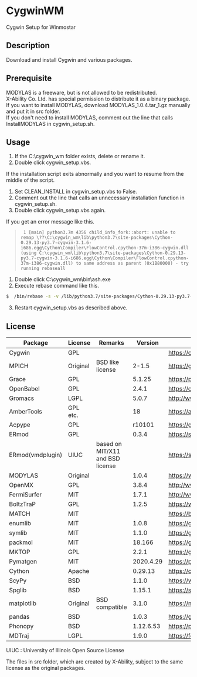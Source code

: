 # CygwinWM
Cygwin Setup for Winmostar

## Description

Download and install Cygwin and various packages.

## Prerequisite

MODYLAS is a freeware, but is not allowed to be redistributed.   
X-Ability Co. Ltd. has special permission to distribute it as a binary package.  
If you want to install MODYLAS, download MODYLAS_1.0.4.tar_1.gz manually and put it in src folder.  
If you don't need to install MODYLAS, comment out the line that calls InstallMODYLAS in cygwin_setup.sh.  

## Usage

1. If the C:\cygwin_wm folder exists, delete or rename it.
2. Double click cygwin_setup.vbs.

If the installation script exits abnormally and you want to resume from the middle of the script.
1. Set CLEAN_INSTALL in cygwin_setup.vbs to False.
2. Comment out the line that calls an unnecessary installation function in cygwin_setup.sh.
3. Double click cygwin_setup.vbs again.

If you get an error message like this.


>      1 [main] python3.7m 4356 child_info_fork::abort: unable to remap \??\C:\cygwin_wm\lib\python3.7\site-packages\Cython-0.29.13-py3.7-cygwin-3.1.6-i686.egg\Cython\Compiler\FlowControl.cpython-37m-i386-cygwin.dll (using C:\cygwin_wm\lib\python3.7\site-packages\Cython-0.29.13-py3.7-cygwin-3.1.6-i686.egg\Cython\Compiler\FlowControl.cpython-37m-i386-cygwin.dll) to same address as parent (0x1B80000) - try running rebaseall


1. Double click C:\cygwin_wm\bin\ash.exe
2. Execute rebase command like this.

```bash
$  /bin/rebase -s -v /lib/python3.7/site-packages/Cython-0.29.13-py3.7-cygwin-3.1.6-i686.egg/Cython/Compiler/*.dll
```
3. Restart cygwin_setup.vbs as described above.

## License

| Package          | License    | Remarks                          | Version   | Reference                                                                        |
| ---------------- | ---------- | -------------------------------- | ----------|--------------------------------------------------------------------------------- |
| Cygwin           | GPL        |                                  |           | https://cygwin.com/licensing.html                                                |
| MPICH            | Original   | BSD like license                 | 2-1.5     | https://github.com/pmodels/mpich/blob/master/COPYRIGHT                           |
| Grace            | GPL        |                                  | 5.1.25    | https://plasma-gate.weizmann.ac.il/Grace/doc/GPL.html                            |
| OpenBabel        | GPL        |                                  | 2.4.1     | https://openbabel.org/wiki/Frequently_Asked_Questions                            |
| Gromacs          | LGPL       |                                  | 5.0.7     | http://www.gromacs.org/About_Gromacs                                             |
| AmberTools       | GPL etc.   |                                  | 18        | https://ambermd.org/AmberTools.php                                               |
| Acpype           | GPL        |                                  | r10101    | https://github.com/alanwilter/acpype/blob/master/LICENSE                         |
| ERmod            | GPL        |                                  | 0.3.4     | https://sourceforge.net/projects/ermod/                                          |
| ERmod(vmdplugin) | UIUC       | based on MIT/X11 and BSD license |           | https://sourceforge.net/p/ermod/code/ci/default/tree/vmdplugins/LICENSE          |
| MODYLAS          | Original   |                                  | 1.0.4     | https://www.modylas.org/node/18                                                  |
| OpenMX           | GPL        |                                  | 3.8.4     | http://www.openmx-square.org/whatisopenmx.html                                   |
| FermiSurfer      | MIT        |                                  | 1.7.1     | http://www.openmx-square.org/whatisopenmx.html                                   |
| BoltzTraP        | GPL        |                                  | 1.2.5     | https://www.imc.tuwien.ac.at/index.php?id=21094                                  |
| MATCH            | MIT        |                                  |           | https://brooks.chem.lsa.umich.edu/download/software/match/MATCH_Users_Manual.pdf |
| enumlib          | MIT        |                                  | 1.0.8     | https://github.com/msg-byu/enumlib/blob/master/LICENSE                           |
| symlib           | MIT        |                                  | 1.1.0     | https://github.com/msg-byu/symlib/blob/master/LICENSE                            |
| packmol          | MIT        |                                  | 18.166    | https://github.com/m3g/packmol/blob/master/LICENSE                               |
| MKTOP            | GPL        |                                  | 2.2.1     | https://github.com/aar2163/MKTOP/blob/master/mktop.pl                            |
| Pymatgen         | MIT        |                                  | 2020.4.29 | https://pymatgen.org/                                                            |
| Cython           | Apache     |                                  | 0.29.13   | https://cython.org/                                                              |
| ScyPy            | BSD        |                                  | 1.1.0     | https://www.scipy.org/scipylib/license.html                                      |
| Spglib           | BSD        |                                  | 1.15.1    | https://spglib.github.io/spglib/                                                 |
| matplotlib       | Original   | BSD compatible                   | 3.1.0     | https://matplotlib.org/3.1.0/users/license.html                                  |
| pandas           | BSD        |                                  | 1.0.3     | https://github.com/pandas-dev/pandas/blob/master/LICENSE                         |
| Phonopy          | BSD        |                                  | 1.12.6.53 | https://phonopy.github.io/phonopy/                                               |
| MDTraj           | LGPL       |                                  | 1.9.0     | https://fermisurfer.osdn.jp/en/_build/html/copy.html                             |

UIUC : University of Illinois Open Source License

The files in src folder, which are created by X-Ability, subject to the same license as the original packages.  


